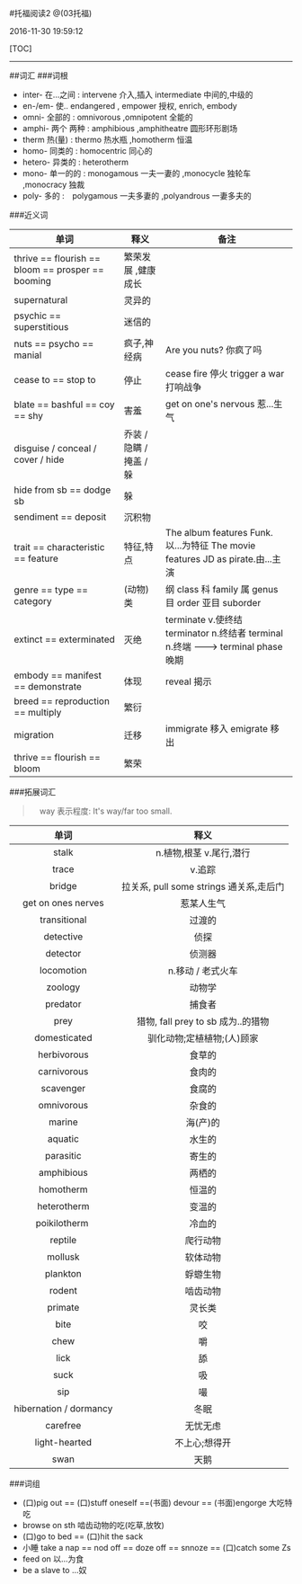 #托福阅读2
@(03托福)

2016-11-30 19:59:12

[TOC]

------
##词汇
###词根
* inter- 在...之间 : intervene 介入,插入  intermediate 中间的,中级的
* en-/em- 使.. endangered , empower 授权, enrich, embody
* omni- 全部的 : omnivorous ,omnipotent 全能的
* amphi- 两个 两种 : amphibious ,amphitheatre 圆形环形剧场
* therm 热(量) : thermo 热水瓶 ,homotherm 恒温
* homo- 同类的 : homocentric 同心的
* hetero- 异类的 : heterotherm
* mono- 单一的的 : monogamous 一夫一妻的 ,monocycle 独轮车 ,monocracy 独裁
* poly- 多的 :　polygamous 一夫多妻的 ,polyandrous 一妻多夫的

###近义词

| 单词 | 释义 | 备注 |
| --- | --- | --- |
| thrive == flourish == bloom == prosper == booming | 繁荣发展 ,健康成长 |  |
| supernatural | 灵异的 |  |
| psychic == superstitious | 迷信的 |  |
| nuts == psycho == manial | 疯子,神经病 | Are you nuts? 你疯了吗 |
| cease to == stop to | 停止 | cease fire 停火 trigger a war 打响战争 |
| blate == bashful == coy == shy | 害羞 | get on one's nervous 惹...生气 |
| disguise / conceal / cover / hide | 乔装 / 隐瞒 / 掩盖 / 躲   |  |
| hide from sb == dodge sb | 躲 |  |
| sendiment == deposit | 沉积物 |  |
| trait == characteristic == feature | 特征,特点 |  The album features Funk.以...为特征  The movie features JD as pirate.由...主演 |
| genre == type == category | (动物)类 | 纲 class 科 family 属 genus 目 order 亚目 suborder |
| extinct == exterminated | 灭绝 |terminate v.使终结 terminator n.终结者 terminal n.终端  ---> terminal phase 晚期 |
| embody == manifest == demonstrate | 体现 | reveal 揭示 |
| breed == reproduction == multiply | 繁衍 |  |
| migration | 迁移 | immigrate 移入 emigrate 移出 |
| thrive == flourish == bloom | 繁荣 | |



###拓展词汇

>　way 表示程度: It's way/far too small.

| 单词 | 释义 |
| :-: | :-: |
| stalk | n.植物,根茎 v.尾行,潜行 |
| trace | v.追踪 |
| bridge | 拉关系, pull some strings 通关系,走后门 |
| get on ones nerves | 惹某人生气 |
| transitional | 过渡的 |
| detective | 侦探 |
| detector | 侦测器 |
| locomotion | n.移动 / 老式火车 |
| zoology | 动物学 |
| predator | 捕食者 |
| prey | 猎物, fall prey to sb 成为..的猎物 |
| domesticated | 驯化动物;定植植物;(人)顾家 |
| herbivorous | 食草的 |
| carnivorous | 食肉的 |
| scavenger | 食腐的 |
| omnivorous | 杂食的 |
| marine | 海(产)的 |
| aquatic | 水生的 |
| parasitic | 寄生的 |
| amphibious | 两栖的 |
| homotherm | 恒温的 |
| heterotherm | 变温的 |
| poikilotherm  | 冷血的 |
| reptile | 爬行动物 |
| mollusk | 软体动物 |
| plankton | 蜉蝣生物 |
| rodent | 啮齿动物 |
| primate | 灵长类 |
| bite | 咬 |
| chew | 嚼 |
| lick | 舔 |
| suck | 吸 |
| sip  | 嘬 |
| hibernation / dormancy | 冬眠 |
| carefree | 无忧无虑 |
| light-hearted | 不上心;想得开 |
| swan | 天鹅 |


###词组
* (口)pig out == (口)stuff oneself ==(书面) devour == (书面)engorge 大吃特吃
* browse on sth 啮齿动物的吃(吃草,放牧)
* (口)go to bed == (口)hit the sack
* 小睡 take a nap == nod off == doze off == snnoze == (口)catch some Zs
* feed on 以...为食
* be a slave to ...奴









